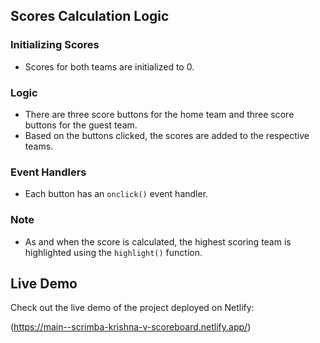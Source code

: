 ## Scores Calculation Logic

### Initializing Scores
- Scores for both teams are initialized to 0.

### Logic
- There are three score buttons for the home team and three score buttons for the guest team.
- Based on the buttons clicked, the scores are added to the respective teams.

### Event Handlers
- Each button has an `onclick()` event handler.

### Note
- As and when the score is calculated, the highest scoring team is highlighted using the `highlight()` function.

## Live Demo

Check out the live demo of the project deployed on Netlify:

(https://main--scrimba-krishna-v-scoreboard.netlify.app/)
